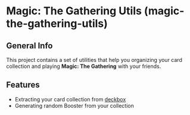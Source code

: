 # Magic: The Gathering Utils (magic-the-gathering-utils)



## General Info

This project contains a set of utilities that help you organizing your card collection and playing 
**Magic: The Gathering** with your friends.



## Features

 * Extracting your card collection from [deckbox](https://deckbox.org)
 * Generating random Booster from your collection


